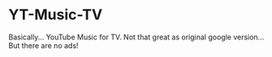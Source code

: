 # YT-Music-TV
 Basically... YouTube Music for TV. Not that great as original google version... But there are no ads!
